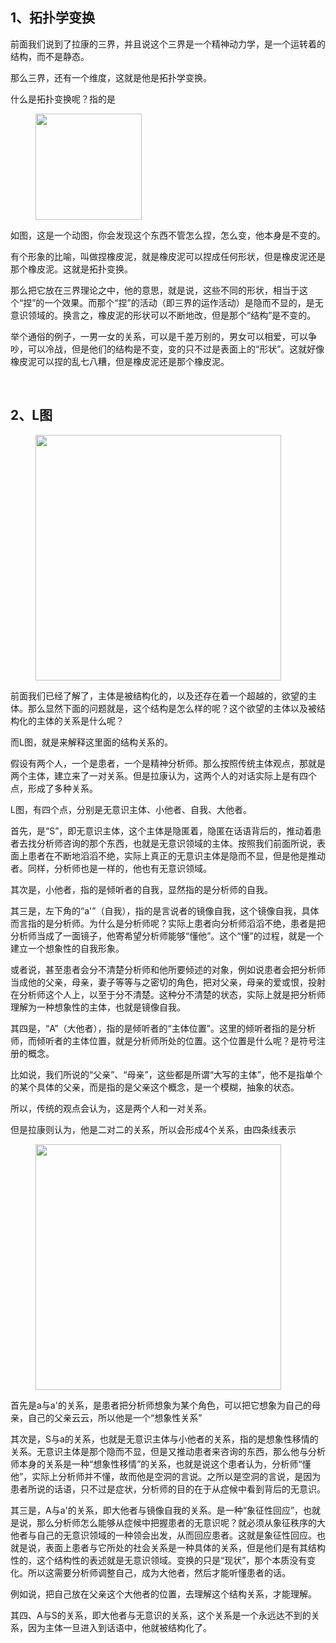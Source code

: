 <h2>1、拓扑学变换</h2><p data-pid="d7Su-TkM">前面我们说到了拉康的三界，并且说这个三界是一个精神动力学，是一个运转着的结构，而不是静态。</p><p data-pid="gm98hUlY">那么三界，还有一个维度，这就是他是拓扑学变换。</p><p data-pid="9SKD57tK">什么是拓扑变换呢？指的是</p><figure data-size="normal"><img src="https://picx.zhimg.com/v2-631626c4d2ecb413850287748ebcb16c_720w.gif?source=d16d100b" data-caption="" data-size="normal" data-rawwidth="170" data-rawheight="170" data-thumbnail="https://pica.zhimg.com/v2-631626c4d2ecb413850287748ebcb16c_720w.jpg?source=d16d100b" class="content_image" width="170"></figure><p data-pid="8paD7ayC">如图，这是一个动图，你会发现这个东西不管怎么捏，怎么变，他本身是不变的。</p><p data-pid="UVwWMlTx">有个形象的比喻，叫做捏橡皮泥，就是橡皮泥可以捏成任何形状，但是橡皮泥还是那个橡皮泥。这就是拓扑变换。</p><p data-pid="LbIvshV_">那么把它放在三界理论之中，他的意思，就是说，这些不同的形状，相当于这个“捏”的一个效果。而那个“捏”的活动（即三界的运作活动）是隐而不显的，是无意识领域的。换言之，橡皮泥的形状可以不断地改，但是那个“结构”是不变的。</p><p data-pid="OeZArP_r">举个通俗的例子，一男一女的关系，可以是千差万别的，男女可以相爱，可以争吵，可以冷战，但是他们的结构是不变，变的只不过是表面上的“形状”。这就好像橡皮泥可以捏的乱七八糟，但是橡皮泥还是那个橡皮泥。</p><p><br></p><h2>2、L图</h2><figure data-size="normal"><img src="https://pica.zhimg.com/v2-2694ec03949cd664e920d03dda517a21_720w.jpg?source=d16d100b" data-caption="" data-size="normal" data-rawwidth="393" data-rawheight="226" class="content_image" width="393"></figure><p data-pid="xANEtNSY">前面我们已经了解了，主体是被结构化的，以及还存在着一个超越的，欲望的主体。那么显然下面的问题就是，这个结构是怎么样的呢？这个欲望的主体以及被结构化的主体的关系是什么呢？</p><p data-pid="26J2v-aV">而L图，就是来解释这里面的结构关系的。</p><p data-pid="UnTmuVl1">假设有两个人，一个是患者，一个是精神分析师。那么按照传统主体观点，那就是两个主体，建立来了一对关系。但是拉康认为，这两个人的对话实际上是有四个点，形成了多种关系。</p><p data-pid="Jv1GKbkM">L图，有四个点，分别是无意识主体、小他者、自我、大他者。</p><p data-pid="ChilV9TY">首先，是“S”，即无意识主体，这个主体是隐匿着，隐匿在话语背后的，推动着患者去找分析师咨询的那个东西，也就是无意识领域的主体。按照我们前面所说，表面上患者在不断地滔滔不绝，实际上真正的无意识主体是隐而不显，但是他是推动者。同样，分析师也是一样的，他也有无意识领域。</p><p data-pid="DvjJY5mP">其次是，小他者，指的是倾听者的自我，显然指的是分析师的自我。</p><p data-pid="HBqY5SNH">其三是，左下角的“a'”（自我），指的是言说者的镜像自我，这个镜像自我，具体而言指的是分析师。为什么是分析师呢？实际上患者向分析师滔滔不绝，患者是把分析师当成了一面镜子，他寄希望分析师能够“懂他”。这个“懂”的过程，就是一个建立一个想象性的自我形象。</p><p data-pid="opWnwPGM">或者说，甚至患者会分不清楚分析师和他所要倾述的对象，例如说患者会把分析师当成他的父亲，母亲，妻子等等与之密切的角色，把对父亲，母亲的爱或恨，投射在分析师这个人上，以至于分不清楚。这种分不清楚的状态，实际上就是把分析师理解为一种想象性的主体，也就是镜像自我。</p><p data-pid="Z9NCnBZn">其四是，“A”（大他者），指的是倾听者的“主体位置”。这里的倾听者指的是分析师，而倾听者的主体位置，就是分析师所处的位置。这个位置是什么呢？是符号注册的概念。</p><p data-pid="6E2528Xy">比如说，我们所说的“父亲”、“母亲”，这些都是所谓“大写的主体”，他不是指单个的某个具体的父亲，而是指的是父亲这个概念，是一个模糊，抽象的状态。</p><p data-pid="gpWjav38">所以，传统的观点会认为，这是两个人和一对关系。</p><p data-pid="cvMwL2Fm">但是拉康则认为，他是二对二的关系，所以会形成4个关系，由四条线表示</p><figure data-size="normal"><img src="https://picx.zhimg.com/v2-2694ec03949cd664e920d03dda517a21_720w.jpg?source=d16d100b" data-caption="" data-size="normal" data-rawwidth="393" data-rawheight="226" class="content_image" width="393"></figure><p data-pid="dUy8rGVV">首先是a与a'的关系，是患者把分析师想象为某个角色，可以把它想象为自己的母亲，自己的父亲云云，所以他是一个“想象性关系”</p><p data-pid="Bdvv1w9q">其次是，S与a的关系，也就是无意识主体与小他者的关系，指的是想象性移情的关系。无意识主体是那个隐而不显，但是又推动患者来咨询的东西，那么他与分析师本身的关系是一种“想象性移情”的关系，也就是说这个患者认为，分析师“懂他”，实际上分析师并不懂，故而他是空洞的言说。之所以是空洞的言说，是因为患者所说的话语，只不过是症状，分析师的目的在于从症候中看到背后的无意识。</p><p data-pid="dhz75tkW">其三是，A与a'的关系，即大他者与镜像自我的关系。是一种“象征性回应”，也就是说，那么分析师怎么能够从症候中把握患者的无意识呢？就必须从象征秩序的大他者与自己的无意识领域的一种领会出发，从而回应患者。这就是象征性回应。也就是说，表面上患者与它所处的社会关系是一种具体的关系，但是他们是有其结构性的，这个结构性的表述就是无意识领域。变换的只是“现状”，那个本质没有变化。所以这需要分析师调整自己，成为大他者，然后才能听懂患者的话。</p><p data-pid="tqvhinWn">例如说，把自己放在父亲这个大他者的位置，去理解这个结构关系，才能理解。</p><p data-pid="eqMsPEsc">其四、A与S的关系，即大他者与无意识的关系，这个关系是一个永远达不到的关系，因为主体一旦进入到话语中，他就被结构化了。</p><p></p><p></p>
